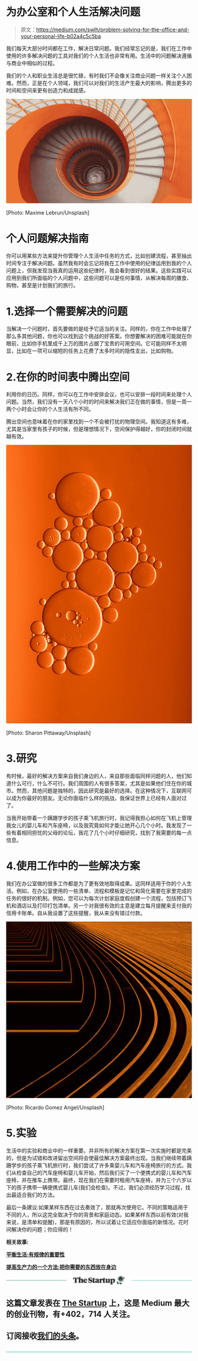 # 为办公室和个人生活解决问题

> 原文：<https://medium.com/swlh/problem-solving-for-the-office-and-your-personal-life-b02a4c5c5ba>

我们每天大部分时间都在工作，解决日常问题。我们经常忘记的是，我们在工作中使用的许多解决问题的工具对我们的个人生活也非常有用。生活中的问题解决遵循与商业中相似的过程。

我们的个人和职业生活总是很忙碌，有时我们不会像关注商业问题一样关注个人困难。然而，正是在个人领域，我们可以对我们的生活产生最大的影响，腾出更多的时间和空间来更有创造力和成就感。

![](img/47e5810d79e3c79d3bab6f7276b4197f.png)

[Photo: Maxime Lebrun/Unsplash]

# 个人问题解决指南

你可以用某些方法来提升你管理个人生活中任务的方式，比如创建流程，甚至抽出时间专注于解决问题。虽然我有时会忘记将我在工作中使用的纪律运用到我的个人问题上，但我发现当我真的运用这些纪律时，我会看到很好的结果。这些实践可以应用到我们所面临的个人问题中，这些问题可以是任何事情，从解决每周的膳食、购物，甚至是计划我们的旅行。

# 1.选择一个需要解决的问题

当解决一个问题时，首先要做的是给予它适当的关注。同样的，你在工作中处理了那么多其他问题，你也可以找到这个挑战的好答案。你想要解决的困难可能就在你眼前，比如你手机里成千上万的图片占据了宝贵的可用空间。它可能同样不太明显，比如在一项可以缩短的任务上花费了太多时间的隐性支出，比如购物。

# 2.在你的时间表中腾出空间

利用你的日历。同样，你可以在工作中安排会议，也可以安排一段时间来处理个人问题。当然，我们没有一天八个小时的时间来解决我们正在做的事情，但是一周一两个小时会让你的个人生活有所不同。

腾出空间也意味着在你的家里找到一个不会被打扰的物理空间。我知道这有多难，尤其是当家里有孩子的时候，但是理想情况下，空间保护得越好，你的封闭时间就越有效。

![](img/154c1c8b8860d866d45a77f1bc42aead.png)

[Photo: Sharon Pittaway/Unsplash]

# 3.研究

有时候，最好的解决方案来自我们身边的人，来自那些面临同样问题的人，他们知道什么可行，什么不可行。我们周围的人有很多答案，尤其是如果他们住在你的城市。然而，其他问题是独特的，因此研究是最好的选择。在这种情况下，互联网可以成为你最好的朋友。无论你面临什么样的挑战，我保证世界上已经有人面对过了。

当我开始带着一个蹒跚学步的孩子乘飞机旅行时，我记得我担心如何在飞机上管理我女儿的婴儿车和汽车座椅，以及我究竟如何才能让她开心几个小时。我发现了一些有着相同担忧的父母的论坛，我花了几个小时仔细研究，找到了我需要的每一点信息。

# 4.使用工作中的一些解决方案

我们在办公室做的很多工作都是为了更有效地取得成果。这同样适用于你的个人生活。例如，在办公室使用的一些清单、流程和模板是记忆和简化需要在家里完成的任务的很好的机制。例如，您可以为每次计划家庭度假创建一个流程，包括预订飞机和酒店以及打印打包清单。另一个对我很有效的主意是建立每月提醒来支付我的信用卡账单。自从我设置了这些提醒，我从来没有错过付款。

![](img/08943a55dfcf3c2d1734ed20f7c3c620.png)

[Photo: Ricardo Gomez Angel/Unsplash]

# 5.实验

生活中的实验和商业中的一样重要。并非所有的解决方案在第一次实施时都是完美的，但是为试错和改进留出空间将会使最佳解决方案最终出现。当我们继续带着蹒跚学步的孩子乘飞机旅行时，我们尝试了许多乘婴儿车和汽车座椅旅行的方式。我们从检查自己的汽车座椅和婴儿车开始，然后我们买了一个便携式的婴儿车和汽车座椅，并在推车上携带。最终，现在我们在需要时租用汽车座椅，并为三个六岁以下的孩子携带一辆便携式婴儿车(我们会检查)。不过，我们必须经历学习过程，找出最适合我们的方法。

最后一条建议:如果某样东西在过去奏效了，那就再次使用它。不同的策略适用于不同的人，所以这完全取决于你的背景和家庭动态。如果某样东西以前有效(对我来说，是清单和提醒)，那是有原因的，所以试着让它适应你面临的新情况。花时间解决你的问题；你应得的！

**相关故事:**

[**平衡生活:有规律的重要性**](/swlh/balancing-life-the-importance-of-having-a-routine-86e716e7cec5)

**[](/swlh/getting-the-most-out-of-your-day-703314e05f83)**

****[**提高生产力的一个方法:把你需要的东西放在身边**](/swlh/one-way-to-increase-your-productivity-keep-what-you-need-close-fac1d30b93e1)****

****[![](img/308a8d84fb9b2fab43d66c117fcc4bb4.png)](https://medium.com/swlh)****

## ****这篇文章发表在 [The Startup](https://medium.com/swlh) 上，这是 Medium 最大的创业刊物，有+402，714 人关注。****

## ****订阅接收[我们的头条](http://growthsupply.com/the-startup-newsletter/)。****

****[![](img/b0164736ea17a63403e660de5dedf91a.png)](https://medium.com/swlh)****